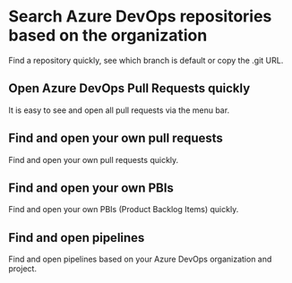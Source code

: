 # Search Azure DevOps repositories based on the organization
Find a repository quickly, see which branch is default or copy the .git URL.

## Open Azure DevOps Pull Requests quickly
It is easy to see and open all pull requests via the menu bar.

## Find and open your own pull requests
Find and open your own pull requests quickly.

## Find and open your own PBIs
Find and open your own PBIs (Product Backlog Items) quickly.

## Find and open pipelines
Find and open pipelines based on your Azure DevOps organization and project.
